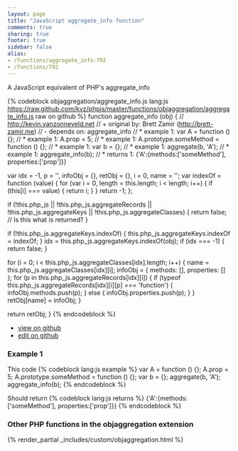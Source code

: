 ```yaml
---
layout: page
title: "JavaScript aggregate_info function"
comments: true
sharing: true
footer: true
sidebar: false
alias:
- /functions/aggregate_info:792
- /functions/792
---
```

<!-- Generated by Rakefile:build -->
A JavaScript equivalent of PHP's aggregate_info

{% codeblock objaggregation/aggregate_info.js lang:js https://raw.github.com/kvz/phpjs/master/functions/objaggregation/aggregate_info.js raw on github %}
function aggregate_info (obj) {
  // http://kevin.vanzonneveld.net
  // +   original by: Brett Zamir (http://brett-zamir.me)
  // -    depends on: aggregate_info
  // *     example 1: var A = function () {};
  // *     example 1: A.prop = 5;
  // *     example 1: A.prototype.someMethod = function () {};
  // *     example 1: var b = {};
  // *     example 1: aggregate(b, 'A');
  // *     example 1: aggregate_info(b);
  // *     returns 1: {'A':{methods:['someMethod'], properties:['prop']}}

  var idx = -1,
    p = '',
    infoObj = {},
    retObj = {},
    i = 0,
    name = '';
  var indexOf = function (value) {
    for (var i = 0, length = this.length; i < length; i++) {
      if (this[i] === value) {
        return i;
      }
    }
    return -1;
  };

  if (!this.php_js || !this.php_js.aggregateRecords || !this.php_js.aggregateKeys || !this.php_js.aggregateClasses) {
    return false; // Is this what is returned?
  }

  if (!this.php_js.aggregateKeys.indexOf) {
    this.php_js.aggregateKeys.indexOf = indexOf;
  }
  idx = this.php_js.aggregateKeys.indexOf(obj);
  if (idx === -1) {
    return false;
  }

  for (i = 0; i < this.php_js.aggregateClasses[idx].length; i++) {
    name = this.php_js.aggregateClasses[idx][i];
    infoObj = {
      methods: [],
      properties: []
    };
    for (p in this.php_js.aggregateRecords[idx][i]) {
      if (typeof this.php_js.aggregateRecords[idx][i][p] === 'function') {
        infoObj.methods.push(p);
      } else {
        infoObj.properties.push(p);
      }
    }
    retObj[name] = infoObj;
  }

  return retObj;
}
{% endcodeblock %}

 - [view on github](https://github.com/kvz/phpjs/blob/master/functions/objaggregation/aggregate_info.js)
 - [edit on github](https://github.com/kvz/phpjs/edit/master/functions/objaggregation/aggregate_info.js)

### Example 1
This code
{% codeblock lang:js example %}
var A = function () {};
A.prop = 5;
A.prototype.someMethod = function () {};
var b = {};
aggregate(b, 'A');
aggregate_info(b);
{% endcodeblock %}

Should return
{% codeblock lang:js returns %}
{'A':{methods:['someMethod'], properties:['prop']}}
{% endcodeblock %}


### Other PHP functions in the objaggregation extension
{% render_partial _includes/custom/objaggregation.html %}
